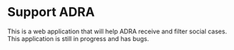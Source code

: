 # Support ADRA

This is a web application that will help ADRA receive and filter social cases. This application is still in progress and has bugs.
